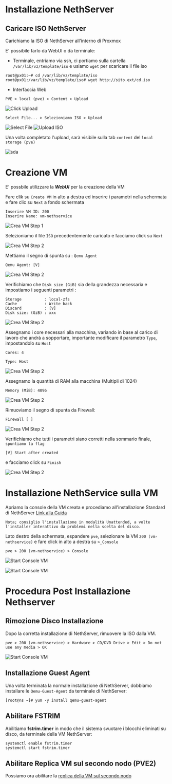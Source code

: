 # Installazione NethServer

## Caricare ISO NethServer

Carichiamo la ISO di NethServer all'interno di Proxmox

E' possibile farlo da WebUI o da terminale:

- Terminale, entriamo via ssh, ci portiamo sulla cartella ```/var/lib/vz/template/iso``` e usiamo ```wget``` per scaricare il file iso
```
root@px01:~# cd /var/lib/vz/template/iso
root@px01:/var/lib/vz/template/iso# wget http://sito.ext/cd.iso
```

- Interfaccia Web

```PVE > local (pve) > Content > Upload```

![Click Upload](img/pve-load-iso-1.png)

```Select File... > Selezioniamo ISO > Upload```

![Select File](img/pve-load-iso-2.png) ![Upload ISO](img/pve-load-iso-4.png)

Una volta completato l'upload, sarà visibile sulla tab ```content``` del ```local storage (pve)```

![sda](img/pve-load-iso-5.png)

# Creazione VM

E' possbile utilizzare la ***WebUI*** per la creazione della VM

Fare clik su ```Create VM``` in alto a destra ed inserire i parametri nella schermata e fare clic su ```Next``` a fondo schermata

```
Inserire VM ID: 200
Inserire Name: vm-nethservice
```

![Crea VM Step 1](img/pve-crea-vm-1.png)

Selezioniamo il file ```ISO``` precedentemente caricato e facciamo click su ``Next``

![Crea VM Step 2](img/pve-crea-vm-2.png)

Mettiamo il segno di spunta su : ```Qemu Agent```

```Qemu Agent: [V]```

![Crea VM Step 2](img/pve-crea-vm-3.png)

Verifichiamo che ```Disk size (GiB)``` sia della grandezza necessaria e impostiamo i  seguenti parametri :

```
Storage          : local-zfs
Cache            : Write back
Discard          : [V]
Disk size: (GiB) : xxx
```

![Crea VM Step 2](img/pve-crea-vm-4.png)

Assegnamo i core necessari alla macchina, variando in base al carico di lavoro che andrà a sopportare, importante modificare il parametro `Type`, impostandolo su `Host`

``Cores: 4``

``Type: Host``

![Crea VM Step 2](img/pve-crea-vm-5-2.png)

Assegnamo la quantità di RAM alla macchina (Multipli di 1024)

```Memory (MiB): 4096```

![Crea VM Step 2](img/pve-crea-vm-6.png)

Rimuoviamo il segno di spunta da Firewall:

```Firewall [ ]```

![Crea VM Step 2](img/pve-crea-vm-7.png)

Verifichiamo che tutti i parametri siano corretti nella sommario finale, ```spuntiamo la flag```

```[V] Start after created```

e facciamo click su ```Finish```

![Crea VM Step 2](img/pve-crea-vm-8.png)

# Installazione NethService sulla VM

Apriamo la console della VM creata e procediamo all'installazione Standard di NethServer [Link alla Guida](https://nethserver.docs.nethesis.it/it/v7/installation.html)

    Nota; consiglio l'installazione in modalità Unattended, a volte l'installer interattivo da problemi nella scelta del disco.

Lato destro della schermata, espandere ```pve```, selezionare la VM ```200 (vm-nethservice)``` e fare click in alto a destra su ```>_Console```

```pve > 200 (vm-nethservice) > Console```

![Start Console VM](img/pve-start-vm-console-1.png)

![Start Console VM](img/pve-neth-install-1.png)

# Procedura Post Installazione Nethserver

## Rimozione Disco Installazione

Dopo la corretta installazione di NethServer, rimuovere la ISO dalla VM.

```pve > 200 (vm-nethservice) > Hardware > CD/DVD Drive > Edit > Do not use any media > OK```

![Start Console VM](img/pve-crea-vm-9.png)

## Installazione Guest Agent

Una volta terminata la normale installazione di NethServer, dobbiamo installare le ```Qemu-Guest-Agent``` da terminale di NethServer:

```[root@ns ~]# yum -y install qemu-guest-agent```

## Abilitare FSTRIM

Abilitiamo **fstrim.timer** in modo che il sistema svuotare i blocchi eliminati su disco, da terminale della VM NethServer:

```
systemctl enable fstrim.timer
systemctl start fstrim.timer
```


## Abilitare Replica VM sul secondo nodo (PVE2)

Possiamo ora abilitare la [replica della VM sul secondo nodo](replica-vm.md)
